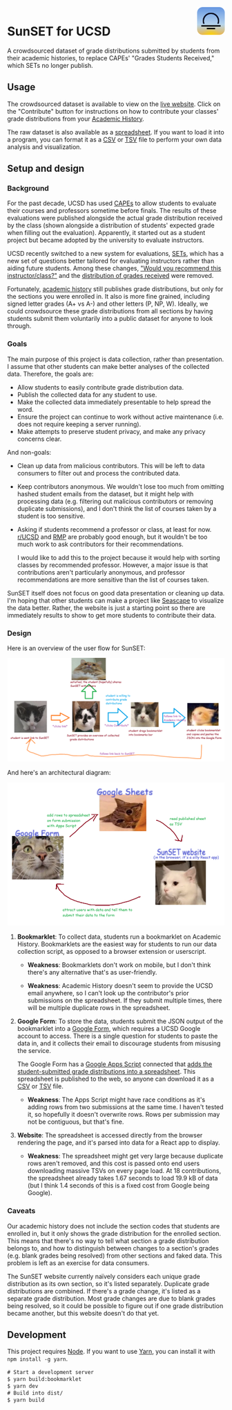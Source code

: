 <img src="./docs/logo.svg" alt="SunSET logo" width="64" align="right" />

# SunSET for UCSD

A crowdsourced dataset of grade distributions submitted by students from their academic histories, to replace CAPEs' "Grades Students Received," which SETs no longer publish.

## Usage

The crowdsourced dataset is available to view on the [live website][gh-pages]. Click on the "Contribute" button for instructions on how to contribute your classes' grade distributions from your [Academic History][acad-hist].

The raw dataset is also available as a [spreadsheet][pubhtml]. If you want to load it into a program, you can format it as a [CSV][csv] or [TSV][tsv] file to perform your own data analysis and visualization.

[gh-pages]: https://sheeptester.github.io/ucsd-sunset/
[pubhtml]: https://docs.google.com/spreadsheets/d/e/2PACX-1vQ6KhjyiPM-rof6fqjBcmp7ygy4Dqr1LQ8uJiAOtR2IoihzQEumx-SHX_KKxLpmYGZksN6QsPPk0DNb/pubhtml
[csv]: https://docs.google.com/spreadsheets/d/e/2PACX-1vQ6KhjyiPM-rof6fqjBcmp7ygy4Dqr1LQ8uJiAOtR2IoihzQEumx-SHX_KKxLpmYGZksN6QsPPk0DNb/pub?single=true&output=csv
[tsv]: https://docs.google.com/spreadsheets/d/e/2PACX-1vQ6KhjyiPM-rof6fqjBcmp7ygy4Dqr1LQ8uJiAOtR2IoihzQEumx-SHX_KKxLpmYGZksN6QsPPk0DNb/pub?single=true&output=tsv

## Setup and design

### Background

For the past decade, UCSD has used [CAPEs][capes] to allow students to evaluate their courses and professors sometime before finals. The results of these evaluations were published alongside the actual grade distribution received by the class (shown alongside a distribution of students' expected grade when filling out the evaluation). Apparently, it started out as a student project but became adopted by the university to evaluate instructors.

UCSD recently switched to a new system for evaluations, [SETs][sets], which has a new set of questions better tailored for evaluating instructors rather than aiding future students. Among these changes, ["Would you recommend this instructor/class?"][reddit-recommend] and the [distribution of grades received][reddit-distribution] were removed.

Fortunately, [academic history][acad-hist] still publishes grade distributions, but only for the sections you were enrolled in. It also is more fine grained, including signed letter grades (A+ vs A-) and other letters (P, NP, W). Ideally, we could crowdsource these grade distributions from all sections by having students submit them voluntarily into a public dataset for anyone to look through.

[acad-hist]: https://act.ucsd.edu/studentAcademicHistory/academichistorystudentdisplay.htm
[capes]: https://cape.ucsd.edu/
[sets]: https://academicaffairs.ucsd.edu/Modules/Evals/SET/Reports/Search.aspx
[reddit-recommend]: https://www.reddit.com/r/UCSD/comments/1864lbf/anyone_notice_how_they_removed_recommend/
[reddit-distribution]: https://www.reddit.com/r/UCSD/comments/18oivyp/how_do_we_see_set_results/

### Goals

The main purpose of this project is data collection, rather than presentation. I assume that other students can make better analyses of the collected data. Therefore, the goals are:

- Allow students to easily contribute grade distribution data.
- Publish the collected data for any student to use.
- Make the collected data immediately presentable to help spread the word.
- Ensure the project can continue to work without active maintenance (i.e. does not require keeping a server running).
- Make attempts to preserve student privacy, and make any privacy concerns clear.

And non-goals:

- Clean up data from malicious contributors. This will be left to data consumers to filter out and process the contributed data.
- Keep contributors anonymous. We wouldn't lose too much from omitting hashed student emails from the dataset, but it might help with processing data (e.g. filtering out malicious contributors or removing duplicate submissions), and I don't think the list of courses taken by a student is too sensitive.
- Asking if students recommend a professor or class, at least for now. [r/UCSD][reddit] and [RMP][rmp] are probably good enough, but it wouldn't be too much work to ask contributors for their recommendations.

  I would like to add this to the project because it would help with sorting classes by recommended professor. However, a major issue is that contributions aren't particularly anonymous, and professor recommendations are more sensitive than the list of courses taken.

[rmp]: https://www.ratemyprofessors.com/
[reddit]: https://www.google.com/search?q=site%3Areddit.com%2Fr%2Fucsd

SunSET itself does not focus on good data presentation or cleaning up data. I'm hoping that other students can make a project like [Seascape][seascape] to visualize the data better. Rather, the website is just a starting point so there are immediately results to show to get more students to contribute their data.

[seascape]: https://seascape.app/

### Design

Here is an overview of the user flow for SunSET:

![User flow diagram](./docs/user-flow.png)

And here's an architectural diagram:

![Architectural diagram](./docs/architecture.png)

1. **Bookmarklet**: To collect data, students run a bookmarklet on Academic History. Bookmarklets are the easiest way for students to run our data collection script, as opposed to a browser extension or userscript.

   - **Weakness**: Bookmarklets don't work on mobile, but I don't think there's any alternative that's as user-friendly.

   - **Weakness**: Academic History doesn't seem to provide the UCSD email anywhere, so I can't look up the contributor's prior submissions on the spreadsheet. If they submit multiple times, there will be multiple duplicate rows in the spreadsheet.

2. **Google Form**: To store the data, students submit the JSON output of the bookmarklet into a [Google Form][form], which requires a UCSD Google account to access. There is a single question for students to paste the data in, and it collects their email to discourage students from misusing the service.

   The Google Form has a [Google Apps Script][apps-script] connected that [adds the student-submitted grade distributions into a spreadsheet](./form/Code.gs). This spreadsheet is published to the web, so anyone can download it as a [CSV][csv] or [TSV][tsv] file.

   - **Weakness**: The Apps Script might have race conditions as it's adding rows from two submissions at the same time. I haven't tested it, so hopefully it doesn't overwrite rows. Rows per submission may not be contiguous, but that's fine.

3. **Website**: The spreadsheet is accessed directly from the browser rendering the page, and it's parsed into data for a React app to display.

   - **Weakness**: The spreadsheet might get very large because duplicate rows aren't removed, and this cost is passed onto end users downloading massive TSVs on every page load. At 18 contributions, the spreadsheet already takes 1.67 seconds to load 19.9 kB of data (but I think 1.4 seconds of this is a fixed cost from Google being Google).

[form]: https://docs.google.com/forms/d/e/1FAIpQLSdRQu1lV9dlmMFYKVqQVC_p9V2oNv3qmAdG1IjsoeGmZ0V9OA/viewform
[apps-script]: https://developers.google.com/apps-script/reference/forms

### Caveats

Our academic history does not include the section codes that students are enrolled in, but it only shows the grade distribution for the enrolled section. This means that there's no way to tell what section a grade distribution belongs to, and how to distinguish between changes to a section's grades (e.g. blank grades being resolved) from other sections and faked data. This problem is left as an exercise for data consumers.

The SunSET website currently naïvely considers each unique grade distribution as its own section, so it's listed separately. Duplicate grade distributions are combined. If there's a grade change, it's listed as a separate grade distribution. Most grade changes are due to blank grades being resolved, so it could be possible to figure out if one grade distribution became another, but this website doesn't do that yet.

## Development

This project requires [Node][node]. If you want to use [Yarn][yarn], you can install it with `npm install -g yarn`.

[yarn]: https://yarnpkg.com/
[node]: https://nodejs.org/

```shell
# Start a development server
$ yarn build:bookmarklet
$ yarn dev
# Build into dist/
$ yarn build
```
